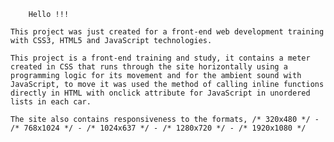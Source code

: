         Hello !!!

    This project was just created for a front-end web development training with CSS3, HTML5 and JavaScript technologies.

    This project is a front-end training and study, it contains a meter created in CSS that runs through the site horizontally using a programming logic for its movement and for the ambient sound with JavaScript, to move it was used the method of calling inline functions directly in HTML with onclick attribute for JavaScript in unordered lists in each car.

    The site also contains responsiveness to the formats, /* 320x480 */ - /* 768x1024 */ - /* 1024x637 */ - /* 1280x720 */ - /* 1920x1080 */